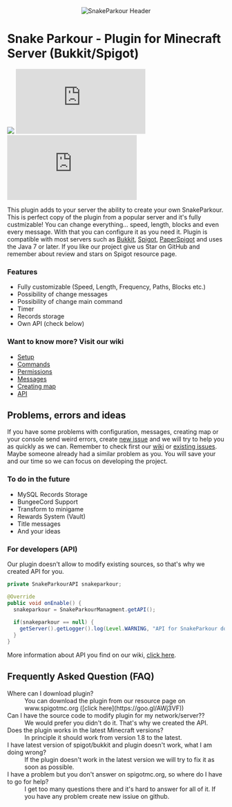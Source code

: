 <div align="center"><img alt="SnakeParkour Header" src="https://i.imgur.com/SMjiNii.png"></div>

# Snake Parkour - Plugin for Minecraft Server (Bukkit/Spigot)
![](https://img.shields.io/badge/Java-7_or_later-green.svg?style=flat-square&link=https://java.com)
![](https://img.shields.io/badge/CraftBukkit->_1.10.2-blue.svg?style=flat-square&link=https://bukkit.org) 
![](https://img.shields.io/badge/Spigot->_1.10.2-yellow.svg?style=flat-square&link=https://spigotmc.org)

This plugin adds to your server the ability to create your own SnakeParkour. 
This is perfect copy of the plugin from a popular server and it's fully custmizable! 
You can change everything... speed, length, blocks and even every message. With that you can configure it as you need it. 
Plugin is compatible with most servers such as [Bukkit](https://bukkit.org), [Spigot](https://spigotmc.org), [PaperSpigot](https://paper.readthedocs.io/) 
and uses the Java 7 or later. If you like our project give us Star on GitHub and remember about review and stars on Spigot resource page.

### Features
 * Fully customizable (Speed, Length, Frequency, Paths, Blocks etc.)
 * Possibility of change messages
 * Possibility of change main command
 * Timer
 * Records storage
 * Own API (check below)
 
### Want to know more? Visit our wiki
* [Setup](https://github.com/Nicc0/Snake-Parkour/wiki/Setup-Guide)
* [Commands](https://github.com/Nicc0/Snake-Parkour/wiki/Commands)
* [Permissions](https://github.com/Nicc0/Snake-Parkour/wiki/Permissions)
* [Messages](https://github.com/Nicc0/Snake-Parkour/wiki/Messages)
* [Creating map](https://github.com/Nicc0/Snake-Parkour/wiki/Creating-Map-Guide)
* [API](https://github.com/Nicc0/Snake-Parkour/wiki/API)

## Problems, errors and ideas
If you have some problems with configuration, messages, creating map or your console send weird errors, 
create [new issue](https://github.com/Nicc0/Snake-Parkour/issues/new) and we will try to help you as quickly as we can. Remember to check first our [wiki](https://github.com/Nicc0/Snake-Parkour/wiki/) or [existing issues](https://github.com/Nicc0/Snake-Parkour/issues).
Maybe someone already had a similar problem as you. You will save your and our time so we can focus on developing the project.

### To do in the future
- MySQL Records Storage
- BungeeCord Support
- Transform to minigame
- Rewards System (Vault)
- Title messages
- And your ideas

### For developers (API)
Our plugin doesn't allow to modify existing sources, so that's why we created API for you.

```java
private SnakeParkourAPI snakeparkour;

@Override
public void onEnable() {
  snakeparkour = SnakeParkourManagment.getAPI();
  
  if(snakeparkour == null) {
    getServer().getLogger().log(Level.WARNING, "API for SnakeParkour doesn't exists.");
  }
}
```

More information about API you find on our wiki, [click here](https://github.com/Nicc0/Snake-Parkour/wiki/API).

## Frequently Asked Question (FAQ)
<dl>
  <dt>Where can I download plugin?</dt>
  <dd>You can download the plugin from our resource page on www.spigotmc.org ([click here](https://goo.gl/AWj3VF))</dd>

  <dt>Can I have the source code to modify plugin for my network/server??</dt>
  <dd>We would prefer you didn't do it. That's why we created the API.</dd>

  <dt>Does the plugin works in the latest Minecraft versions?</dt>
  <dd>In principle it should work from version 1.8 to the latest.</dd>

  <dt>I have latest version of spigot/bukkit and plugin doesn't work, what I am doing wrong?</dt>
  <dd>If the plugin doesn't work in the latest version we will try to fix it as soon as possible.</dd>
  
  <dt>I have a problem but you don't answer on spigotmc.org, so where do I have to go for help?</dt>
  <dd>I get too many questions there and it's hard to answer for all of it. If you have any problem create new issiue on github.</dd>
</dl>
